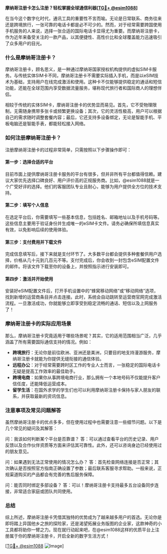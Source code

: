 **摩纳哥注册卡怎么注册？轻松掌握全球通信利器[[TG💪+ @esim1088](https://t.me/s/esim1088)]**

在当今这个数字化时代，通讯工具的重要性不言而喻。无论是日常联系、商务往来还是跨境旅行，一张可靠的电话卡都是必不可少的。然而，对于经常需要跨国使用手机服务的人来说，选择一张合适的国际电话卡显得尤为重要。而摩纳哥注册卡，作为近年来备受关注的一款产品，以其便捷性、高性价比和全球覆盖能力迅速吸引了众多用户的目光。

### 什么是摩纳哥注册卡？

摩纳哥注册卡，顾名思义，是一种通过摩纳哥国家授权机构提供的虚拟SIM卡服务。与传统实体SIM卡不同，摩纳哥注册卡不需要实际插入手机，而是以eSIM技术为基础，支持用户在线完成激活和使用。这种卡不仅能够提供稳定的通话和短信功能，还能在全球范围内享受数据流量服务，堪称现代旅行者和国际商人的理想伴侣。

相较于传统的实体SIM卡，摩纳哥注册卡的优势显而易见。首先，它不受物理限制，无需随身携带多张卡或频繁更换设备；其次，它的灵活性极高，用户可以根据自己的需求随时调整套餐内容；最后，它还支持多设备绑定，无论是智能手机、平板电脑还是智能手表，都能轻松接入网络。

### 如何注册摩纳哥注册卡？

注册摩纳哥注册卡的过程非常简单，只需按照以下步骤操作即可：

#### 第一步：选择合适的平台

目前市面上提供摩纳哥注册卡服务的平台有很多，但并非所有平台都值得信赖。建议大家优先选择口碑良好、用户评价高的正规服务商。比如，@esim1088就是一个广受好评的选择。他们的客服团队专业且耐心，能够为用户提供全方位的技术支持。

#### 第二步：填写个人信息

在选定平台后，你需要填写一些基本信息，包括姓名、邮箱地址以及手机号码等。这些信息主要用于验证身份并生成唯一的eSIM卡文件。请务必确保所填信息真实有效，以免影响后续的使用体验。

#### 第三步：支付费用并下载文件

完成信息填写后，接下来就是支付环节了。大多数平台都会提供多种套餐供用户选择，价格从几十元到几百元不等。支付完成后，你会收到一封包含eSIM配置文件的邮件。将该文件下载至你的设备上，并按照指示进行安装即可。

#### 第四步：激活并开始使用

安装好eSIM配置文件后，打开手机设置中的“蜂窝移动网络”或“移动网络”选项，找到新增的运营商条目并点击连接。此时，系统会自动跳转至运营商官网完成激活流程。一旦激活成功，你就能够立即享受到稳定流畅的通话、短信以及上网服务了！

### 摩纳哥注册卡的实际应用场景

那么，摩纳哥注册卡究竟适用于哪些场景呢？其实，它的适用范围相当广泛，几乎涵盖了所有需要国际通信支持的情况。例如：

- **跨境旅行**：无论你是前往欧洲、亚洲还是美洲，只要目的地支持漫游服务，摩纳哥注册卡就能为你提供无缝衔接的通信体验。
- **远程办公**：对于经常需要跨时区工作的专业人士而言，一张稳定的国际电话卡无疑是提高工作效率的最佳助手。
- **跨境电商**：如果你从事跨境电商行业，那么拥有一个本地号码不仅能提升客户信任度，还能降低运营成本。
- **留学生活**：在国外求学的学生们也可以利用摩纳哥注册卡保持与家人朋友的联系，并获取最新的资讯信息。

### 注意事项及常见问题解答

虽然摩纳哥注册卡的优点多多，但在使用过程中也需要注意一些细节问题。以下是几个常见的疑问及其解答：

问：我该如何判断某个平台是否靠谱？
答：可以通过查看平台的历史记录、用户反馈以及合作伙伴资质等方面来评估其可靠性。此外，还可以咨询身边已经使用过的朋友意见。

问：如果遇到无法正常使用的情况怎么办？
答：首先检查网络连接是否正常；其次确认是否按照官方指南正确设置了参数；最后联系客服寻求帮助。一般来说，正规渠道购买的产品都会有完善的售后服务保障。

问：能否同时绑定多部设备？
答：可以！摩纳哥注册卡支持最多五台设备同步连接，非常适合家庭或团队共同使用。

### 总结

综上所述，摩纳哥注册卡凭借其独特的优势成为了越来越多用户的首选。无论你是即将踏上异国他乡之旅的探险家，还是渴望拓展业务版图的企业家，这款神奇的小工具都将助你一臂之力。现在就行动起来吧，在@esim1088这样的优质平台上注册属于你的摩纳哥注册卡，开启全新的数字生活方式！

[[TG💪+ @esim1088](https://t.me/s/esim1088) ![Image](https://i.postimg.cc/4NQfJmqS/Snipaste-2025-05-13-00-14-12.png)]